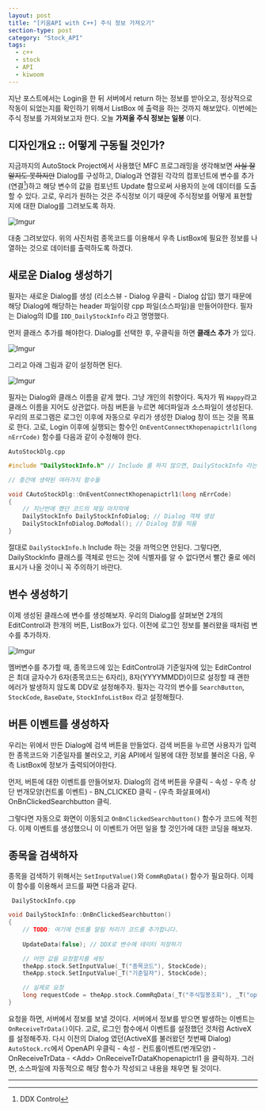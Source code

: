 ```yaml
---
layout: post
title: "[키움API with C++] 주식 정보 가져오기"
section-type: post
category: "Stock_API"
tags:
  - c++
  - stock
  - API
  - kiwoom
---
```


지난 포스트에서는 Login을 한 뒤 서버에서 return 하는 정보를 받아오고, 정상적으로 작동이 되었는지를 확인하기 위해서 ListBox 에 출력을 하는 것까지 해보았다. 이번에는 주식 정보를 가져와보고자 한다. 오늘 **가져올 주식 정보는 일봉** 이다.

## 디자인개요 :: 어떻게 구동될 것인가?

지금까지의 AutoStock Project에서 사용했던 MFC 프로그래밍을 생각해보면 ~~사실 잘 알지도 못하지만~~ Dialog를 구성하고, Dialog과 연결된 각각의 컴포넌트에 변수를 추가(연결[^1])하고 해당 변수의 값을 컴포넌트 Update 함으로써 사용자의 눈에 데이터를 도출할 수 있다. 고로, 우리가 원하는 것은 주식정보 이기 때문에 주식정보를 어떻게 표현할지에 대한 Dialog를 그려보도록 하자.

![Imgur](https://i.imgur.com/yXAOMN4.png)

대충 그려보았다. 위의 사진처럼 종목코드를 이용해서 우측 ListBox에 필요한 정보를 나열하는 것으로 데이터를 출력하도록 하겠다.

## 새로운 Dialog 생성하기

필자는 새로운 Dialog를 생성 (리소스뷰 - Dialog 우클릭 - Dialog 삽입) 했기 때문에 해당 Dialog에 해당하는 header 파일이랑 cpp 파일(소스파일)을 만들어야한다. 필자는 Dialog의 ID를 ```IDD_DailyStockInfo``` 라고 명명했다.

먼저 클래스 추가를 해야한다. Dialog를 선택한 후, 우클릭을 하면 **클래스 추가** 가 있다.

![Imgur](https://i.imgur.com/Dg28UXG.png)

그리고 아래 그림과 같이 설정하면 된다.

![Imgur](https://i.imgur.com/H07O8Dq.png)

필자는 Dialog와 클래스 이름을 같게 했다. 그냥 개인의 취향이다. 독자가 뭐 ```Happy```라고 클래스 이름을 지어도 상관없다. 마침 버튼을 누르면 헤더파일과 소스파일이 생성된다. 우리의 프로그램은 로그인 이후에 자동으로 우리가 생성한 Dialog 창이 뜨는 것을 목표로 한다. 고로, Login 이후에 실행되는 함수인 ```OnEventConnectKhopenapictrl1(long nErrCode)``` 함수를 다음과 같이 수정해야 한다.

<code>AutoStockDlg.cpp</code>

```cpp
#include "DailyStockInfo.h" // Include 를 하지 않으면, DailyStockInfo 라는 클래스가 무엇인지 모른다.

// 중간에 생략된 여러가지 함수들

void CAutoStockDlg::OnEventConnectKhopenapictrl1(long nErrCode)
{
    // 지난번에 했던 코드의 제일 마지막에
    DailyStockInfo DailyStockInfoDialog; // Dialog 객체 생성
    DailyStockInfoDialog.DoModal(); // Dialog 창을 띄움
}
```

절대로 ```DailyStockInfo.h``` Include 하는 것을 까먹으면 안된다. 그렇다면, DailyStockInfo 클래스를 객체로 만드는 것에 식별자를 알 수 없다면서 빨간 줄로 에러 표시가 나올 것이니 꼭 주의하기 바란다.

## 변수 생성하기

이제 생성된 클래스에 변수를 생성해보자. 우리의 Dialog를 살펴보면 2개의 EditControl과 한개의 버튼, ListBox가 있다. 이전에 로그인 정보를 불러왔을 때처럼 변수를 추가하자.

![Imgur](https://i.imgur.com/0hCsKQd.png)

멤버변수를 추가할 때, 종목코드에 있는 EditControl과 기준일자에 있는 EditControl은 최대 글자수가 6자(종목코드는 6자리), 8자(YYYYMMDD)이므로 설정할 때 괜한 에러가 발생하지 않도록 DDV로 설정해주자. 필자는 각각의 변수를 ```SearchButton```, ```StockCode```, ```BaseDate```, ```StockInfoListBox``` 라고 설정해줬다.

## 버튼 이벤트를 생성하자

우리는 위에서 만든 Dialog에 검색 버튼을 만들었다. 검색 버튼을 누르면 사용자가 입력한 종목코드와 기준일자를 불러오고, 키움 API에서 일봉에 대한 정보를 불러온 다음, 우측 ListBox에 정보가 출력되어야한다.

먼저, 버튼에 대한 이벤트를 만들어보자. Dialog의 검색 버튼을 우클릭 - 속성 - 우측 상단 번개모양(컨트롤 이벤트) - BN_CLICKED 클릭 - (우측 화살표에서) <Add> OnBnClickedSearchbutton 클릭.

그렇다면 자동으로 화면이 이동되고 ```OnBnClickedSearchbutton()``` 함수가 코드에 적힌다. 이제 이벤트를 생성했으니 이 이벤트가 어떤 일을 할 것인가에 대한 코딩을 해보자.

## 종목을 검색하자

종목을 검색하기 위해서는 ```SetInputValue()```와 ```CommRqData()``` 함수가 필요하다. 이제 이 함수를 이용해서 코드를 짜면 다음과 같다.

<code> DailyStockInfo.cpp </code>

```cpp
void DailyStockInfo::OnBnClickedSearchbutton()
{
    // TODO: 여기에 컨트롤 알림 처리기 코드를 추가합니다.
    
    UpdateData(false); // DDX로 변수에 데이터 저장하기

    // 어떤 값을 요청할지를 세팅
    theApp.stock.SetInputValue(_T("종목코드"), StockCode);
    theApp.stock.SetInputValue(_T("기준일자"), StockCode);

    // 실제로 요청
    long requestCode = theApp.stock.CommRqData(_T("주식일봉조회"), _T("opt10081"), 0,  _T("2000"));
}
```

요청을 하면, 서버에서 정보를 보낼 것이다. 서버에서 정보를 받으면 발생하는 이벤트는 ```OnReceiveTrData()```이다. 고로, 로그인 함수에서 이벤트를 설정했던 것처럼 ActiveX를 설정해주자. 다시 이전의 Dialog 였던(ActiveX를 불러왔던 첫번째 Dialog) ```AutoStock.rc```에서 OpenAPI 우클릭 - 속성 - 컨트롤이벤트(번개모양) - OnReceiveTrData - \<Add\> OnReceiveTrDataKhopenapictrl1 을 클릭하자. 그러면, 소스파일에 자동적으로 해당 함수가 작성되고 내용을 채우면 될 것이다.










-----------------------

[^1]: DDX Control
